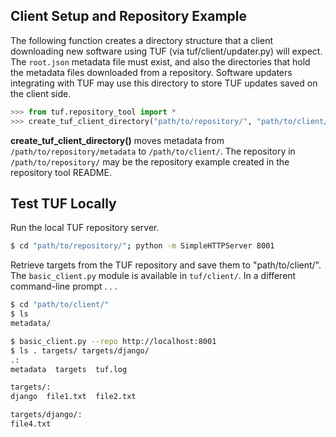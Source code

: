 ## Client Setup and Repository Example ##

The following function creates a directory structure that a client 
downloading new software using TUF (via tuf/client/updater.py) will expect.
The `root.json` metadata file must exist, and also the directories that hold the
metadata files downloaded from a repository.  Software updaters integrating with
TUF may use this directory to store TUF updates saved on the client side.

```python
>>> from tuf.repository_tool import *
>>> create_tuf_client_directory("path/to/repository/", "path/to/client/")
```

**create_tuf_client_directory()** moves metadata from `/path/to/repository/metadata`
to `/path/to/client/`.  The repository in `/path/to/repository/` may be the repository
example created in the repository tool README.


## Test TUF Locally ##
Run the local TUF repository server.
```Bash
$ cd "path/to/repository/"; python -m SimpleHTTPServer 8001
```

Retrieve targets from the TUF repository and save them to "path/to/client/".  The
`basic_client.py` module is available in `tuf/client/`.
In a different command-line prompt . . .
```Bash
$ cd "path/to/client/"
$ ls
metadata/

$ basic_client.py --repo http://localhost:8001
$ ls . targets/ targets/django/
.:
metadata  targets  tuf.log

targets/:
django  file1.txt  file2.txt

targets/django/:
file4.txt
```
